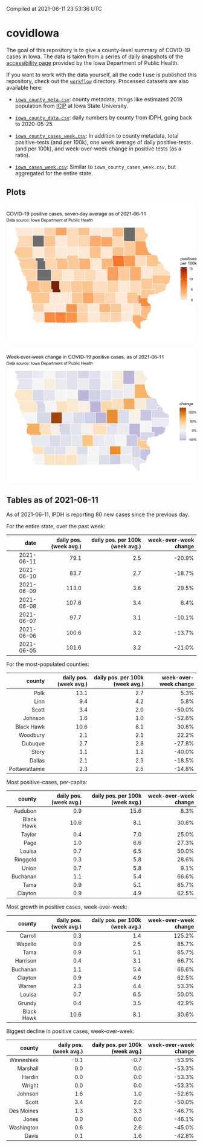 Compiled at 2021-06-11 23:53:36 UTC

<!-- README.md is generated from README.Rmd. Please edit that file -->

# covidIowa

<!-- badges: start -->

<!-- badges: end -->

The goal of this repository is to give a county-level summary of
COVID-19 cases in Iowa. The data is taken from a series of daily
snapshots of the [accessibility
page](https://coronavirus.iowa.gov/pages/access) provided by the Iowa
Department of Public Health.

If you want to work with the data yourself, all the code I use is
published this repository, check out the [`workflow`](workflow)
directory. Processed datasets are also available here:

  - [`iowa_county_meta.csv`](https://raw.githubusercontent.com/ijlyttle/covidIowa/master/workflow/data/99-publish/iowa_county_meta.csv):
    county metadata, things like estimated 2019 population from
    [ICIP](https://www.icip.iastate.edu/tables/population/counties-estimates)
    at Iowa State University.

  - [`iowa_county_data.csv`](https://raw.githubusercontent.com/ijlyttle/covidIowa/master/workflow/data/99-publish/iowa_county_data.csv):
    daily numbers by county from IDPH, going back to 2020-05-25.

  - [`iowa_county_cases_week.csv`](https://raw.githubusercontent.com/ijlyttle/covidIowa/master/workflow/data/99-publish/iowa_county_data.csv):
    In addition to county metadata, total positive-tests (and per 100k),
    one week average of daily positive-tests (and per 100k), and
    week-over-week change in positive tests (as a ratio).

  - [`iowa_cases_week.csv`](https://raw.githubusercontent.com/ijlyttle/covidIowa/master/workflow/data/99-publish/iowa_cases_week.csv):
    Similar to `iowa_county_cases_week.csv`, but aggregated for the
    entire state.

## Plots

![](workflow/data/99-publish/iowa_cases.png)

![](workflow/data/99-publish/iowa_change.png)

## Tables as of 2021-06-11

As of 2021-06-11, IPDH is reporting 80 new cases since the previous day.

For the entire state, over the past week:

|       date | daily pos. (week avg.) | daily pos. per 100k (week avg.) | week-over-week change |
| ---------: | ---------------------: | ------------------------------: | --------------------: |
| 2021-06-11 |                   79.1 |                             2.5 |               \-20.9% |
| 2021-06-10 |                   83.7 |                             2.7 |               \-18.7% |
| 2021-06-09 |                  113.0 |                             3.6 |                 29.5% |
| 2021-06-08 |                  107.6 |                             3.4 |                  6.4% |
| 2021-06-07 |                   97.7 |                             3.1 |               \-10.1% |
| 2021-06-06 |                  100.6 |                             3.2 |               \-13.7% |
| 2021-06-05 |                  101.6 |                             3.2 |               \-21.0% |

For the most-populated counties:

|        county | daily pos. (week avg.) | daily pos. per 100k (week avg.) | week-over-week change |
| ------------: | ---------------------: | ------------------------------: | --------------------: |
|          Polk |                   13.1 |                             2.7 |                  5.3% |
|          Linn |                    9.4 |                             4.2 |                  5.8% |
|         Scott |                    3.4 |                             2.0 |               \-50.0% |
|       Johnson |                    1.6 |                             1.0 |               \-52.6% |
|    Black Hawk |                   10.6 |                             8.1 |                 30.6% |
|      Woodbury |                    2.1 |                             2.1 |                 22.2% |
|       Dubuque |                    2.7 |                             2.8 |               \-27.8% |
|         Story |                    1.1 |                             1.2 |               \-40.0% |
|        Dallas |                    2.1 |                             2.3 |               \-18.5% |
| Pottawattamie |                    2.3 |                             2.5 |               \-14.8% |

Most positive-cases, per-capita:

|     county | daily pos. (week avg.) | daily pos. per 100k (week avg.) | week-over-week change |
| ---------: | ---------------------: | ------------------------------: | --------------------: |
|    Audubon |                    0.9 |                            15.6 |                  8.3% |
| Black Hawk |                   10.6 |                             8.1 |                 30.6% |
|     Taylor |                    0.4 |                             7.0 |                 25.0% |
|       Page |                    1.0 |                             6.6 |                 27.3% |
|     Louisa |                    0.7 |                             6.5 |                 50.0% |
|   Ringgold |                    0.3 |                             5.8 |                 28.6% |
|      Union |                    0.7 |                             5.8 |                  9.1% |
|   Buchanan |                    1.1 |                             5.4 |                 66.6% |
|       Tama |                    0.9 |                             5.1 |                 85.7% |
|    Clayton |                    0.9 |                             4.9 |                 62.5% |

Most growth in positive cases, week-over-week:

|     county | daily pos. (week avg.) | daily pos. per 100k (week avg.) | week-over-week change |
| ---------: | ---------------------: | ------------------------------: | --------------------: |
|    Carroll |                    0.3 |                             1.4 |                125.2% |
|    Wapello |                    0.9 |                             2.5 |                 85.7% |
|       Tama |                    0.9 |                             5.1 |                 85.7% |
|   Harrison |                    0.4 |                             3.1 |                 66.7% |
|   Buchanan |                    1.1 |                             5.4 |                 66.6% |
|    Clayton |                    0.9 |                             4.9 |                 62.5% |
|     Warren |                    2.3 |                             4.4 |                 53.3% |
|     Louisa |                    0.7 |                             6.5 |                 50.0% |
|     Grundy |                    0.4 |                             3.5 |                 42.9% |
| Black Hawk |                   10.6 |                             8.1 |                 30.6% |

Biggest decline in positive cases, week-over-week:

|     county | daily pos. (week avg.) | daily pos. per 100k (week avg.) | week-over-week change |
| ---------: | ---------------------: | ------------------------------: | --------------------: |
| Winneshiek |                  \-0.1 |                           \-0.7 |               \-53.9% |
|   Marshall |                    0.0 |                             0.0 |               \-53.3% |
|     Hardin |                    0.0 |                             0.0 |               \-53.3% |
|     Wright |                    0.0 |                             0.0 |               \-53.3% |
|    Johnson |                    1.6 |                             1.0 |               \-52.6% |
|      Scott |                    3.4 |                             2.0 |               \-50.0% |
| Des Moines |                    1.3 |                             3.3 |               \-46.7% |
|      Jones |                    0.0 |                             0.0 |               \-46.1% |
| Washington |                    0.6 |                             2.6 |               \-45.0% |
|      Davis |                    0.1 |                             1.6 |               \-42.8% |
